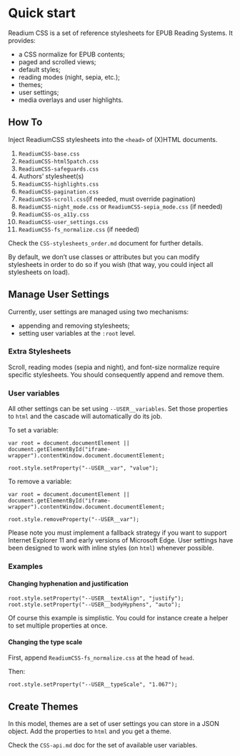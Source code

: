 # Quick start

Readium CSS is a set of reference stylesheets for EPUB Reading Systems. It provides: 

- a CSS normalize for EPUB contents;
- paged and scrolled views;
- default styles;
- reading modes (night, sepia, etc.);
- themes;
- user settings;
- media overlays and user highlights.

## How To

Inject ReadiumCSS stylesheets into the `<head>` of (X)HTML documents. 

1. `ReadiumCSS-base.css`
2. `ReadiumCSS-html5patch.css`
3. `ReadiumCSS-safeguards.css`
4. Authors’ stylesheet(s)
5. `ReadiumCSS-highlights.css`
6. `ReadiumCSS-pagination.css`
7. `ReadiumCSS-scroll.css`(if needed, must override pagination)
8. `ReadiumCSS-night_mode.css` or `ReadiumCSS-sepia_mode.css` (if needed)
9. `ReadiumCSS-os_a11y.css`
10. `ReadiumCSS-user_settings.css`
11. `ReadiumCSS-fs_normalize.css` (if needed)

Check the `CSS-stylesheets_order.md` document for further details.

By default, we don’t use classes or attributes but you can modify stylesheets in order to do so if you wish (that way, you could inject all stylesheets on load).

## Manage User Settings

Currently, user settings are managed using two mechanisms: 

- appending and removing stylesheets;
- setting user variables at the `:root` level.

### Extra Stylesheets

Scroll, reading modes (sepia and night), and font-size normalize require specific stylesheets. You should consequently append and remove them.

### User variables

All other settings can be set using `--USER__variables`. Set those properties to `html` and the cascade will automatically do its job.

To set a variable:

```
var root = document.documentElement || document.getElementById("iframe-wrapper").contentWindow.document.documentElement; 

root.style.setProperty("--USER__var", "value");
```

To remove a variable:

```
var root = document.documentElement || document.getElementById("iframe-wrapper").contentWindow.document.documentElement; 

root.style.removeProperty("--USER__var");
```

Please note you must implement a fallback strategy if you want to support Internet Explorer 11 and early versions of Microsoft Edge. User settings have been designed to work with inline styles (on `html`) whenever possible.

### Examples

#### Changing hyphenation and justification

```
root.style.setProperty("--USER__textAlign", "justify");
root.style.setProperty("--USER__bodyHyphens", "auto");
```

Of course this example is simplistic. You could for instance create a helper to set multiple properties at once.

#### Changing the type scale 

First, append `ReadiumCSS-fs_normalize.css` at the head of `head`.

Then:

```
root.style.setProperty("--USER__typeScale", "1.067");
```

## Create Themes

In this model, themes are a set of user settings you can store in a JSON object. Add the properties to `html` and you get a theme.

Check the `CSS-api.md` doc for the set of available user variables.
